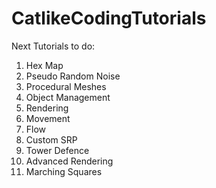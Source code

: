 # CatlikeCodingTutorials

Next Tutorials to do:
1. Hex Map
2. Pseudo Random Noise
3. Procedural Meshes
4. Object Management
5. Rendering
6. Movement
7. Flow
8. Custom SRP
9. Tower Defence
10. Advanced Rendering
11. Marching Squares